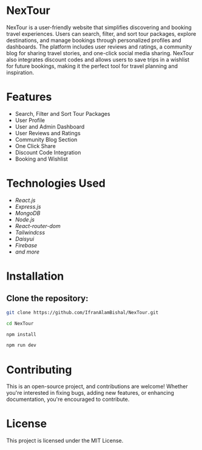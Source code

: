 # NexTour
NexTour is a user-friendly website that simplifies discovering and booking travel experiences. Users can search, filter, and sort tour packages, explore destinations, and manage bookings through personalized profiles and dashboards.
The platform includes user reviews and ratings, a community blog for sharing travel stories, and one-click social media sharing. NexTour also integrates discount codes and allows users to save trips in a wishlist for future bookings, making it the perfect tool for travel planning and inspiration.


# Features

-	Search, Filter and Sort Tour Packages
-	User Profile
-	User and Admin Dashboard
-	User Reviews and Ratings
-	Community Blog Section
-	One Click Share
-	Discount Code Integration
-	Booking and Wishlist

# Technologies Used

- *React.js*
- *Express.js*
- *MongoDB*
- *Node.js*
- *React-router-dom*
- *Tailwindcss*
- *Daisyui*
- *Firebase*
- *and more*


# Installation

## **Clone the repository:**
   ```bash
   git clone https://github.com/IfranAlamBishal/NexTour.git
   ```
   ```bash
   cd NexTour
   ```
   ```bash
   npm install
   ```
   ```bash
   npm run dev
   ```

# Contributing

This is an open-source project, and contributions are welcome! Whether you're interested in fixing bugs, adding new features, or enhancing documentation, you're encouraged to contribute.

# License
This project is licensed under the MIT License.
